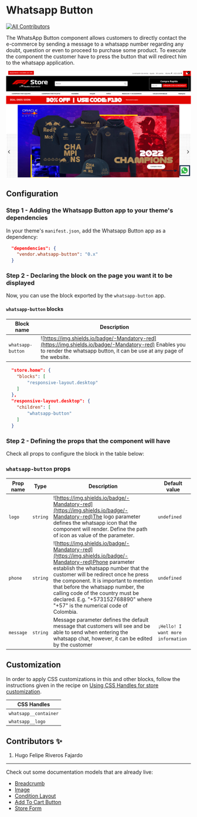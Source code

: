 # Whatsapp Button

<!-- DOCS-IGNORE:start -->
<!-- ALL-CONTRIBUTORS-BADGE:START - Do not remove or modify this section -->
[![All Contributors](https://img.shields.io/badge/all_contributors-1-orange.svg?style=flat-square)](#contributors-)
<!-- ALL-CONTRIBUTORS-BADGE:END -->
<!-- DOCS-IGNORE:end -->

The WhatsApp Button component allows customers to directly contact the e-commerce by sending a message to a whatsapp number regarding any doubt, question or even to proceed to purchase some product. To execute the component the customer have to press the button that will redirect him to the whatsapp application.

<img src="../react/assets/whatsapp-button.png" width="auto"/> 


## Configuration 

### Step 1 - Adding the Whatsapp Button app to your theme's dependencies

In your theme's `manifest.json`, add the Whatsapp Button app as a dependency:

```json
  "dependencies": {
    "vendor.whatsapp-button": "0.x"
  }
```

### Step 2 - Declaring the block on the page you want it to be displayed

Now, you can use the block exported by the `whatsapp-button` app.

#### `whatsapp-button` blocks
 Block name   | Description  |
| -------- | ------------------------ |
| `whatsapp-button`     |  ![https://img.shields.io/badge/-Mandatory-red](https://img.shields.io/badge/-Mandatory-red) Enables you to render the whatsapp button, it can be use at any page of the website.                                      

```json
  "store.home": {
    "blocks": [
        "responsive-layout.desktop"
    ]
  },
  "responsive-layout.desktop": {
    "children": [
        "whatsapp-button"
    ]
  }
```

### Step 2 - Defining the props that the component will have

Check all props to configure the block in the table below:

### `whatsapp-button` props

| Prop name    | Type            | Description    | Default value                                                                                                                               |
| ------------ | --------------- | --------------------------------------------------------------------------------------------------------------------------------------------- | ---------- | 
| `logo`      | `string`       | ![https://img.shields.io/badge/-Mandatory-red](https://img.shields.io/badge/-Mandatory-red)The logo parameter defines the whatsapp icon that the component will render. Define the path of icon as value of the parameter. | `undefined`        |
| `phone`      | `string`       | ![https://img.shields.io/badge/-Mandatory-red](https://img.shields.io/badge/-Mandatory-red)Phone parameter establish the whatsapp number that the customer will be redirect once he press the component. It is important to mention that before the whatsapp number, the calling code of the country must be declared. E.g. "+573152768890" where "+57" is the numerical code of Colombia.  | `undefined`        |
| `message`      | `string`       | Message parameter defines the default message that customers will see and be able to send when entering the whatsapp chat, however, it can be edited by the customer | `¡Hello! I want more information`        |

## Customization

In order to apply CSS customizations in this and other blocks, follow the instructions given in the recipe on [Using CSS Handles for store customization](https://vtex.io/docs/recipes/style/using-css-handles-for-store-customization).

| CSS Handles |
| ----------- | 
| `whatsapp__container` | 
| `whatsapp__logo` | 

<!-- DOCS-IGNORE:start -->

## Contributors ✨

1. Hugo Felipe Riveros Fajardo

---- 

Check out some documentation models that are already live: 
- [Breadcrumb](https://github.com/vtex-apps/breadcrumb)
- [Image](https://vtex.io/docs/components/general/vtex.store-components/image)
- [Condition Layout](https://vtex.io/docs/components/all/vtex.condition-layout@1.1.6/)
- [Add To Cart Button](https://vtex.io/docs/components/content-blocks/vtex.add-to-cart-button@0.9.0/)
- [Store Form](https://vtex.io/docs/components/all/vtex.store-form@0.3.4/)
